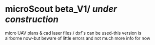 # microScout beta_V1/ *under construction*
micro UAV plans &amp; cad 
laser  files / dxf´s can be used-this version is airborne now-but beware of little errors and not much more info for now




                

